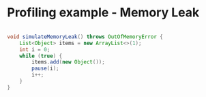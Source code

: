 # Profiling example - Memory Leak

```java

void simulateMemoryLeak() throws OutOfMemoryError {
    List<Object> items = new ArrayList<>(1);
    int i = 0;
    while (true) {
        items.add(new Object());
        pause(i);
        i++;
    }
}

```